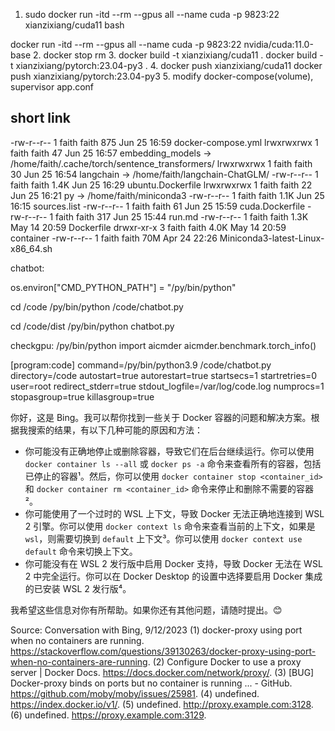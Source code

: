 


1. sudo docker run -itd  --rm --gpus all --name cuda -p 9823:22 xianzixiang/cuda11  bash

docker run -itd  --rm --gpus all --name cuda -p 9823:22 nvidia/cuda:11.0-base
2. docker stop rm
3. docker build -t xianzixiang/cuda11 . 
   docker build -t xianzixiang/pytorch:23.04-py3 .
4. docker push xianzixiang/cuda11
   docker push xianzixiang/pytorch:23.04-py3
5. modify docker-compose(volume), supervisor app.conf


## short link

-rw-r--r-- 1 faith faith  875 Jun 25 16:59 docker-compose.yml
lrwxrwxrwx 1 faith faith   47 Jun 25 16:57 embedding_models -> /home/faith/.cache/torch/sentence_transformers/
lrwxrwxrwx 1 faith faith   30 Jun 25 16:54 langchain -> /home/faith/langchain-ChatGLM/
-rw-r--r-- 1 faith faith 1.4K Jun 25 16:29 ubuntu.Dockerfile
lrwxrwxrwx 1 faith faith   22 Jun 25 16:21 py -> /home/faith/miniconda3
-rw-r--r-- 1 faith faith 1.1K Jun 25 16:15 sources.list
-rw-r--r-- 1 faith faith   61 Jun 25 15:59 cuda.Dockerfile
-rw-r--r-- 1 faith faith  317 Jun 25 15:44 run.md
-rw-r--r-- 1 faith faith 1.3K May 14 20:59 Dockerfile
drwxr-xr-x 3 faith faith 4.0K May 14 20:59 container
-rw-r--r-- 1 faith faith  70M Apr 24 22:26 Miniconda3-latest-Linux-x86_64.sh



chatbot:

os.environ["CMD_PYTHON_PATH"] = "/py/bin/python"

cd /code
/py/bin/python /code/chatbot.py

cd /code/dist
/py/bin/python chatbot.py


checkgpu:
/py/bin/python
import aicmder
aicmder.benchmark.torch_info()





[program:code]
command=/py/bin/python3.9 /code/chatbot.py
directory=/code
autostart=true
autorestart=true
startsecs=1
startretries=0
user=root
redirect_stderr=true
stdout_logfile=/var/log/code.log
numprocs=1
stopasgroup=true
killasgroup=true





你好，这是 Bing。我可以帮你找到一些关于 Docker 容器的问题和解决方案。根据我搜索的结果，有以下几种可能的原因和方法：

- 你可能没有正确地停止或删除容器，导致它们在后台继续运行。你可以使用 `docker container ls --all` 或 `docker ps -a` 命令来查看所有的容器，包括已停止的容器¹。然后，你可以使用 `docker container stop <container_id>` 和 `docker container rm <container_id>` 命令来停止和删除不需要的容器²。
- 你可能使用了一个过时的 WSL 上下文，导致 Docker 无法正确地连接到 WSL 2 引擎。你可以使用 `docker context ls` 命令来查看当前的上下文，如果是 `wsl`，则需要切换到 `default` 上下文³。你可以使用 `docker context use default` 命令来切换上下文。
- 你可能没有在 WSL 2 发行版中启用 Docker 支持，导致 Docker 无法在 WSL 2 中完全运行。你可以在 Docker Desktop 的设置中选择要启用 Docker 集成的已安装 WSL 2 发行版⁴。

我希望这些信息对你有所帮助。如果你还有其他问题，请随时提出。😊

Source: Conversation with Bing, 9/12/2023
(1) docker-proxy using port when no containers are running. https://stackoverflow.com/questions/39130263/docker-proxy-using-port-when-no-containers-are-running.
(2) Configure Docker to use a proxy server | Docker Docs. https://docs.docker.com/network/proxy/.
(3) [BUG] Docker-proxy binds on ports but no container is running ... - GitHub. https://github.com/moby/moby/issues/25981.
(4) undefined. https://index.docker.io/v1/.
(5) undefined. http://proxy.example.com:3128.
(6) undefined. https://proxy.example.com:3129.